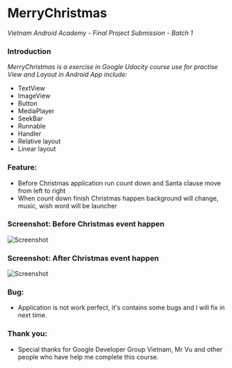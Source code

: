 # MerryChristmas
_Vietnam Android Academy - Final Project Submission - Batch 1_
### Introduction
_MerryChristmas is a exercise in Google Udacity course use for practise View and Layout in Android App include:_
- TextView
- ImageView
- Button
- MediaPlayer
- SeekBar
- Runnable
- Handler
- Relative layout
- Linear layout

### Feature:
- Before Christmas application run count down and Santa clause move from left to right
- When count down finish Christmas happen background will change, music, wish word will be launcher

### Screenshot: Before Christmas event happen
![Screenshot](https://raw.github.com/ilentt/MerryChristmas/master/app/src/main/res/drawable/screenshot1.png)

### Screenshot: After Christmas event happen
![Screenshot](https://raw.github.com/ilentt/MerryChristmas/master/app/src/main/res/drawable/screenshot2.png)

### Bug:
- Application is not work perfect, it's contains some bugs and I will fix in next time. 

### Thank you:
- Special thanks for Google Developer Group Vietnam, Mr Vu and other people who have help me complete this course. 

